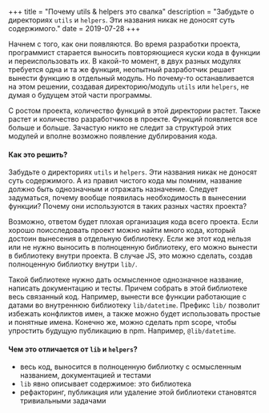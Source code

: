 +++
title = "Почему utils & helpers это свалка"
description = "Забудьте о директориях `utils` и `helpers`. Эти названия никак не доносят суть содержимого."
date = 2019-07-28
+++

Начнем с того, как они появляются. Во время разработки проекта, программист старается выносить повторяющиеся куски кода в функции и переиспользовать их. В какой-то момент, в двух разных модулях требуется одна и та же функция, неопытный разработчик решает вынести функцию в отдельный модуль. Но почему-то останавливается на этом решении, создавая директорию/модуль `utils` или `helpers`, не думая о будущем этой части программы.

С ростом проекта, количество функций в этой директории растет. Также растет и количество разработчиков в проекте. Функций появляется все больше и больше. Зачастую никто не следит за структурой этих модулей и вполне возможно появление дублирования кода.

#### Как это решить?

Забудьте о директориях `utils` и `helpers`. Эти названия никак не доносят суть содержимого. А из правил чистого кода мы помним, название должно быть однозначным и отражать назначение.
Следует задуматься, почему вообще появилась необходимость в вынесении функции?
Почему они используются в таких разных частях проекта?

Возможно, ответом будет плохая организация кода всего проекта. Если хорошо поисследовать проект можно найти много кода, который достоин вынесения в отдельную библиотеку.
Если же этот код нельзя или не нужно выносить в полноценную библиотеку, его можно вынести в библиотеку внутри проекта. В случае JS, это можно сделать, создав полноценную библиотку внутри `lib/`.

Такой библиотеке нужно дать осмысленное однозначное название, написать документацию и тесты. Причем собрать в этой библиотеке весь связанный код. Например, вынести все функции работающие с датами во внутреннюю библиотеку `lib/datetime`. Префикс `lib/` позволит избежать конфликтов имен, а также можно будет использовать простые и понятные имена. Конечно же, можно сделать npm scope, чтобы упростить будущую публикацию в npm. Например, `@lib/datetime`.

#### Чем это отличается от `lib` и `helpers`?

- весь код, выносится в полноценную библиотку с осмысленным названием, документацией и тестами
- `lib` явно описывает содержимое: это библиотека
- рефакторинг, публикация или удаление этой библиотеки становятся тривиальными задачами
